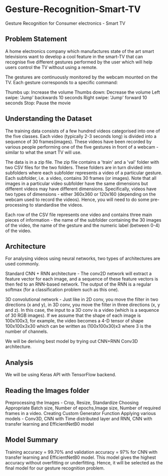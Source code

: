 # Gesture-Recognition-Smart-TV

Gesture Recognition for Consumer electronics - Smart TV

## Problem Statement
A home electronics company which manufactures state of the art smart televisions want to develop a cool feature in the smart-TV that can recognise five different gestures performed by the user which will help users control the TV without using a remote.

The gestures are continuously monitored by the webcam mounted on the TV. Each gesture corresponds to a specific command:

Thumbs up: Increase the volume
Thumbs down: Decrease the volume
Left swipe: 'Jump' backwards 10 seconds
Right swipe: 'Jump' forward 10 seconds
Stop: Pause the movie

## Understanding the Dataset
The training data consists of a few hundred videos categorised into one of the five classes. Each video (typically 2-3 seconds long) is divided into a sequence of 30 frames(images). These videos have been recorded by various people performing one of the five gestures in front of a webcam - similar to what the smart TV will use.

The data is in a zip file. The zip file contains a 'train' and a 'val' folder with two CSV files for the two folders. These folders are in turn divided into subfolders where each subfolder represents a video of a particular gesture. Each subfolder, i.e. a video, contains 30 frames (or images). Note that all images in a particular video subfolder have the same dimensions but different videos may have different dimensions. Specifically, videos have two types of dimensions - either 360x360 or 120x160 (depending on the webcam used to record the videos). Hence, you will need to do some pre-processing to standardise the videos.

Each row of the CSV file represents one video and contains three main pieces of information - the name of the subfolder containing the 30 images of the video, the name of the gesture and the numeric label (between 0-4) of the video.

## Architecture
For analysing videos using neural networks, two types of architectures are used commonly.

Standard CNN + RNN architecture - The conv2D network will extract a feature vector for each image, and a sequence of these feature vectors is then fed to an RNN-based network. The output of the RNN is a regular softmax (for a classification problem such as this one).

3D convolutional network - Just like in 2D conv, you move the filter in two directions (x and y), in 3D conv, you move the filter in three directions (x, y and z). In this case, the input to a 3D conv is a video (which is a sequence of 30 RGB images). If we assume that the shape of each image is 100x100x3, for example, the video becomes a 4-D tensor of shape 100x100x3x30 which can be written as (100x100x30)x3 where 3 is the number of channels.

We will be deriving best model by trying out CNN+RNN Conv3D architecture.

## Analysis
We will be using Keras API with TensorFlow backend.

## Reading the Images folder
Preprocessing the Images - Crop, Resize, Standardize
Choosing Appropriate Batch size, Number of epochs,Image size, Number of required frames in a video.
Creating Custom Generator Function
Applying various models - Conv3D, CNN with Time distributed layer and RNN, CNN with transfer learning and EfficientNetB0 model

## Model Summary
Training accuracy = 99.70% and validation accuracy = 97% for CNN with transfer learning and EfficientNetB0 model. This model gives the highest accuracy without overfitting or underfitting. Hence, it will be selected as the final model for our gesture recognition problem. 
